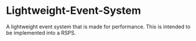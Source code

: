 Lightweight-Event-System
========================

A lightweight event system that is made for performance.  This is intended to be implemented into a RSPS.